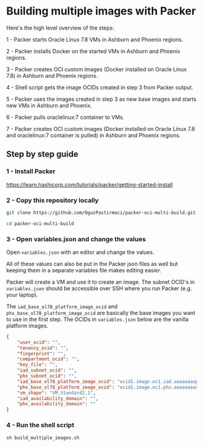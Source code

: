 # Building multiple images with Packer

Here's the high level overview of the steps:

1 - Packer starts Oracle Linux 7.8 VMs in Ashburn and Phoenix regions.

2 - Packer installs Docker on the started VMs in Ashburn and Phoenix regions.

3 - Packer creates OCI custom images (Docker installed on Oracle Linux 7.8) in Ashburn and Phoenix regions.

4 - Shell script gets the image OCIDs created in step 3 from Packer output.

5 - Packer uses the images created in step 3 as new base images and starts new VMs in Ashburn and Phoenix.

6 - Packer pulls oraclelinux:7 container to VMs.

7 - Packer creates OCI custom images (Docker installed on Oracle Linux 7.8 and oraclelinux:7 container is pulled) in Ashburn and Phoenix regions.



## Step by step guide
### 1 - Install Packer

https://learn.hashicorp.com/tutorials/packer/getting-started-install

### 2 - Copy this repository locally
```bash
git clone https://github.com/OguzPastirmaci/packer-oci-multi-build.git

cd packer-oci-multi-build
```

### 3 - Open variables.json and change the values
Open `variables.json` with an editor and change the values.

All of these values can also be put in the Packer json files as well but keeping them in a separate variables file makes editing easier.

Packer will create a VM and use it to create an image. The subnet OCID's in `variables.json` should be accessible over SSH where you run Packer (e.g. your laptop).

The `iad_base_ol78_platform_image_ocid` and `phx_base_ol78_platform_image_ocid` are basically the base images you want to use in the first step. The OCIDs in `variables.json` below are the vanilla platform images.

```json
{
    "user_ocid": "",
    "tenancy_ocid": "",
    "fingerprint": "",
    "compartment_ocid": "",
    "key_file": "",
    "iad_subnet_ocid": "",
    "phx_subnet_ocid": "",
    "iad_base_ol78_platform_image_ocid": "ocid1.image.oc1.iad.aaaaaaaapulaxjedwo2y3koeli6zq6evql6rropyxpni3wu44i2rbffgxgza",
    "phx_base_ol78_platform_image_ocid": "ocid1.image.oc1.phx.aaaaaaaauhf5hmgjm5vb7c5kllxgydveooeiyiwxa222k62tcjr4bhucyjha",
    "vm_shape": "VM.Standard2.1",
    "iad_availability_domain": "",
    "phx_availability_domain": ""
}
```

### 4 - Run the shell script
```bash
sh build_multiple_images.sh
```

